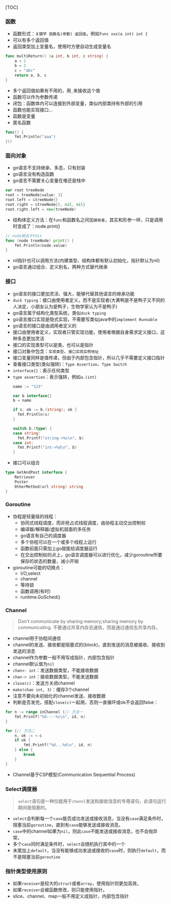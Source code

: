 [TOC]

### 函数
* 函数形式：`关键字 函数名(参数) 返回值`，例如`func xxx(a int) int {`
* 可以有多个返回值
* 返回类型加上变量名，使用时方便自动生成变量名
```go
func multiReturn() (a int, b int, c string) {
	a = 1
	b = 2
	c = "abc"
	return a, b, c
}
```
* 多个返回值如果有不用的，用`_`来接收这个值
* 函数可以作为参数传递
* 闭包：函数体内可以连接到外部变量，类似内部类持有外部的引用
* 函数也能实现接口...
* 函数是变量
* 匿名函数
```go
func() {
	fmt.Println("aaa")
}()
```

### 面向对象
* go语言不支持继承、多态，只有封装
* go语言没有构造函数
* go语言不需要关心变量在堆还是栈中
```go
var root treeNode
root = treeNode{value: 3}
root.left = &treeNode{}
root.right = &treeNode{5, nil, nil}
root.right.left = new(treeNode)
```
* 结构体定义方法：在`func`和函数名之间加`接收者`，其实和形参一样，只是调用时变成了：node.print()
```go
// node相当于this
func (node treeNode) print() {
	fmt.Println(node.value)
}
```
* nil指针也可以调用方法(内建类型、结构体都有默认初始化，指针默认为nil)
* go语言通过组合、定义别名，两种方式替代继承

### 接口
* go语言的接口更加灵活、强大，能够代替其他语言的继承功能
* `duck typing`：接口由使用者定义，而不是实现者(大黄鸭是不是鸭子又不同的人决定，小朋友认为是鸭子，生物学家认为不是鸭子)
* go语言属于结构化类型系统，类似`duck typing`
* go语言接口实现是隐式实现，不需要写类似java中的`implement Runnable`
* go语言的接口是由调用者定义的
* 接口由使用者定义，实现者只管实现功能，使用者根据自身需求定义接口，这种多态更加灵活
* 接口的实现类型可以是类，也可以是指针
* 接口对象中包含：`实现类型`、`接口实现实例地址`
* 接口变量同样是值传递，但由于内部包含指针，所以几乎不需要定义接口指针
* 查看接口类型(类似强转)：`Type Assertion`、`Type Switch`
* `interface{}`：表示任何类型
* `type assertion`：表示强转，例如`a.(int)`
  ```go
  name := "123"

  var b interface{}
  b = name

  if s, ok := b.(string); ok {
    fmt.Println(s)
  }

  switch b.(type) {
  case string:
    fmt.Printf("string->%s\n", b)
  case int:
    fmt.Printf("int->%d\n", b)
  }
  ```
* 接口可以组合
```go
type GetAndPost interface {
	Retriever
	Poster
	OtherMethod(url string) string
}
```

### Goroutine
* 协程是轻量级的线程：
	* 协同式线程调度，而非抢占式线程调度，由协程主动交出控制权
	* 编译器/解释器/虚拟机层面的多任务
	* go语言有自己的调度器
	* 多个协程可以在一个或多个线程上运行
	* 函数前面只需加上go就能给调度器运行
	* 在交出控制权的点上，go语言调度器可以进行优化，减少goroutine所要保存的状态的数量，减小开销
* goroutine可能的切换点：
	* I/O,select
	* channel
	* 等待锁
	* 函数调用(有时)
	* runtime.GoSched()

### Channel
> Don't communicate by sharing memory;sharing memory by communicating.
> 不要通过共享内存去通信，而是通过通信去共享内存。

* channel用于协程间通信
* channel的发送、接收都是阻塞式的(block)，直到发送的消息被接收、接收到发送的消息
* channel作为参数一般不用写成指针，内部包含指针
* channel默认值为`nil`
* `chan<- int`：发送数据类型，不能接收数据
* `chan-> int`：接收数据类型，不能发送数据
* `close(c)`：发送方关闭channel
* `make(chan int, 3)`：缓存3个channel
* 注意不要向未初始化的channel发送、接收数据
* 判断是否发完，搭配`close(c)`一起用，否则一直循环或ok不会返回false：
```go
for n := range inChannel {// 方法一
	fmt.Printf("%d----%c\n", id, n)
}

for {// 方法二
	n, ok := <-c
	if ok {
		fmt.Printf("%d...%d\n", id, n)
	} else {
		break
	}
}	
```
* Channel基于CSP模型(Communication Sequential Process)

### Select调度器
> `select`语句是一种仅能用于`channl`发送和接收消息的专用语句，此语句运行期间是阻塞的。

* `select`会判断每一个`case`能否成功发送或接收消息，当没有`case`满足条件时，阻塞当前`goroutine`，直到有`case`能够发送或接收消息。
* `case`中的channel如果为`nil`，则此`case`不能发送或接收消息，也不会抛异常。
* 多个`case`同时满足条件时，`select`会随机执行其中的一个
* 末尾加上`default`，当没有能够成功发送或接收的`case`时，则执行`default`，而不是阻塞当前`goroutine`

### 指针类型使用原则
* 如果`receiver`是较大的`struct`或者`array`，使用指针则更加高效。
* 如果`receiver`会被函数修改，则只能使用指针。
* slice、channel、map一般不用定义成指针，内部包含指针